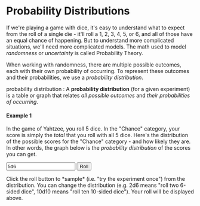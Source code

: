 # Probability Distributions

If we're playing a game with dice, it's easy to understand what to expect from the roll of a single die - it'll roll a 1, 2, 3, 4, 5, or 6, and all of those have an equal chance of happening.  But to understand more complicated situations, we'll need more complicated models.  The math used to model *randomness* or *uncertainty* is called Probability Theory.

When working with randomness, there are multiple possible outcomes, each with their own probability of occurring.  To represent these outcomes and their probabilities, we use a *probability distribution*.

probability distribution
: A **probability distribution** (for a given experiment) is a table or graph that relates *all possible outcomes* and *their probabilities of occurring*.

#### Example 1 
In the game of Yahtzee, you roll 5 dice.  In the "Chance" category, your score is simply the *total* that you roll with all 5 dice.  Here's the distribution of the possible scores for the "Chance" category - and how likely they are.  In other words, the graph below is the *probability distribution* of the scores you can get.

<div>
    <canvas id="myChart"></canvas>
</div>

<div>
    <form id="form1" onsubmit="return false;">
        <input type="text" id="textBox" value="5d6">
        <!--<input type="button" id="refreshButton" value="Refresh Distribution">-->
        <input type="button" id="sampleButton" value="Roll">
    </form>
</div>
<div>
    <p id="log">
    </p>
    <p>
        Click the roll button to *sample* (i.e. "try the experiment once") from the distribution.  You can change the distribution (e.g. 2d6 means "roll two 6-sided dice", 10d10 means "roll ten 10-sided dice").  Your roll will be displayed above.
    </p>
</div>

<script src="../../../_static/chart.js">
</script>

<script src="../../../_static/distributions.js"> // Functions for handling dice distributions
</script>

<script src="../../../_static/1-probability-distributions.js">// Creates local chart and handles events
</script>